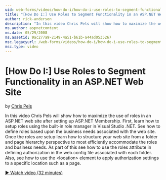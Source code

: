```yaml
---
uid: web-forms/videos/how-do-i/how-do-i-use-roles-to-segment-functionality-in-an-aspnet-web-site
title: "[How Do I:] Use Roles to Segment Functionality in an ASP.NET Web Site | Microsoft Docs"
author: rick-anderson
description: "In this video Chris Pels will show how to maximize the use of roles in an ASP.NET web site after setting up ASP.NET Membership. First, learn how to setup rol..."
ms.author: aspnetcontent
ms.date: 05/29/2008
ms.assetid: 9ac277a9-2149-4a51-b61b-a44ad0535267
msc.legacyurl: /web-forms/videos/how-do-i/how-do-i-use-roles-to-segment-functionality-in-an-aspnet-web-site
msc.type: video
---
```

[How Do I:] Use Roles to Segment Functionality in an ASP.NET Web Site
====================
by [Chris Pels](https://twitter.com/chrispels)

In this video Chris Pels will show how to maximize the use of roles in an ASP.NET web site after setting up ASP.NET Membership. First, learn how to setup roles using the built-in role manager in Visual Studio .NET. See how to define roles based upon the business needs associated with the web site. Once the roles are setup learn how to structure your web site from a folder and page hierarchy perspective to most efficiently accommodate the roles and business needs. As part of this see how to use the roles attribute in defining authorization in the web.config file associated with each folder. Also, see how to use the &lt;location&gt; element to apply authorization settings to a specific location such as a page.

[&#9654; Watch video (32 minutes)](https://channel9.msdn.com/Blogs/ASP-NET-Site-Videos/how-do-i-use-roles-to-segment-functionality-in-an-aspnet-web-site)
